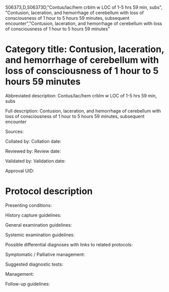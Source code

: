 S06373,D,S06373D,"Contus/lac/hem crblm w LOC of 1-5 hrs 59 min, subs", "Contusion, laceration, and hemorrhage of cerebellum with loss of consciousness of 1 hour to 5 hours 59 minutes, subsequent encounter","Contusion, laceration, and hemorrhage of cerebellum with loss of consciousness of 1 hour to 5 hours 59 minutes"
# Category title: Contusion, laceration, and hemorrhage of cerebellum with loss of consciousness of 1 hour to 5 hours 59 minutes

Abbreviated description: Contus/lac/hem crblm w LOC of 1-5 hrs 59 min, subs

Full description: Contusion, laceration, and hemorrhage of cerebellum with loss of consciousness of 1 hour to 5 hours 59 minutes, subsequent encounter

Sources:

Collated by:
Collation date:

Reviewed by:
Review date:

Validated by:
Validation date:

Approval UID:

# Protocol description

Presenting conditions:

History capture guidelines:

General examination guidelines:

Systemic examination guidelines:

Possible differential diagnoses with links to related protocols:

Symptomatic / Palliative management:

Suggested diagnostic tests:

Management:

Follow-up guidelines:
